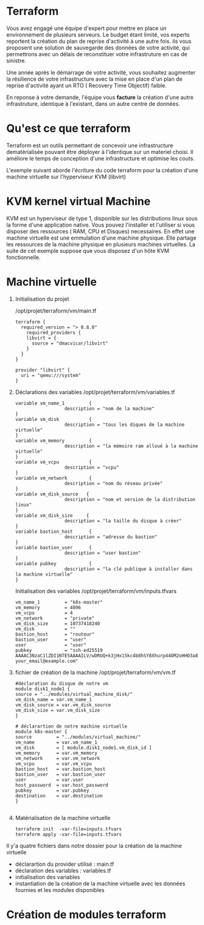 # Terraform

Vous avez engagé une équipe d'expert  pour mettre en place un environnement de plusieurs serveurs.  Le budget étant limité, vos experts reportent la création du plan de reprise d'activité à une autre fois. ils vous proposent  une solution de sauvegarde des données de votre activité, qui permettrons avec un délais de reconstituer votre infrastruture en cas de sinistre.

Une année après le démarrage de votre activité, vous souhaitez augmenter la résilience de votre infrastructure  avec la mise en place d'un plan de reprise d'activité ayant un RTO ( Recovery Time Objectif) faible.

En reponse à votre demande, l'équipe vous **facture** la création d'une autre infrastruture, identique à l'existant, dans un autre centre de données.

# Qu'est ce que terraform

Terraform est un outils permettant de concevoir  une infrastructure dematérialisée pouvant être déployer à l'identique sur un materiel choisi.  Il  améliore le temps de conception d'une infrastructure et optimise les couts.

L'exemple suivant  aborde l'écriture du code terraform pour la création d'une machine virtuelle sur l'hyperviseur KVM (libvirt)

# KVM kernel virtual Machine

KVM est un hyperviseur de type 1, disponible sur les distributions linux sous la forme d'une application native. Vous pouvez l'installer et l'utiliser  si vous disposer des ressources ( RAM, CPU et Disques) necessaires. En effet une machine  virtuelle est une emmulation d'une machine physique. Elle partage les ressources de la machine physique en plusieurs machines virtuelles.  La suite de cet exemple suppose que vous disposez d'un hôte KVM fonctionnelle.

# Machine virtuelle

1. Initialisation du projet

   /opt/projet/terraform/vm/main.tf

   ```
   terraform {
     required_version = "> 0.8.0"
       required_providers {
       libvirt = {
         source = "dmacvicar/libvirt" 
       }
     }
   }

   provider "libvirt" {
     uri = "qemu:///system"
   }
   ```
2. Déclarations des variables
   /opt/projet/terraform/vm/variables.tf

   ```
   variable vm_name_1         {
                     description = "nom de la machine"
   }
   variable vm_disk           {
                     description = "tous les diques de la machine virtuelle" 
   }
   variable vm_memory         {
                     description = "la mémoire ram alloué à la machine virtuelle"
   }
   variable vm_vcpu           {
                     description = "vcpu"
   }   
   variable vm_network        {
                     description = "nom du réseau privée"
   }
   variable vm_disk_source   {
                     description = "nom et version de la distribution linux"
   }
   variable vm_disk_size     {
                     description = "la taille du disque à créer"
   }
   variable bastion_host      {
                     description = "adresse du bastion"
   }
   variable bastion_user      {
                     description = "user bastion"
   }
   variable pubkey            {
                     description = "la clé publique à installer dans la machine virtuelle"
   }
   ```

   Initialisation des variables
   /opt/projet/terraform/vm/inputs.tfvars

   ```
   vm_name_1         = "k8s-master" 
   vm_memory         = 4096
   vm_vcpu           = 4
   vm_network        = "private"
   vm_disk_size      = 10737418240
   vm_disk           = ""
   bastion_host      = "routeur"
   bastion_user      = "user"
   user              = "user"
   pubkey            = "ssh-ed25519 AAAAC3NzaC1lZDI1NTE5AAAAILV/wDRUQ+k3jHx15kc4b8hSY8Xhurp44OM2oHHO3a8C your_email@example.com"
   ```
3. fichier de création de la machine
   /opt/projet/terraform/vm/vm.tf

   ```
   #déclaration du disque de notre vm
   module disk1_node1 {
   source = "../modules/virtual_machine_disk/"
   vm_disk_name = var.vm_name_1
   vm_disk_source = var.vm_disk_source
   vm_disk_size = var.vm_disk_size
   }

   # déclarartion de notre machine virtuelle
   module k8s-master {
   source         = "../modules/virtual_machine/"
   vm_name        = var.vm_name_1
   vm_disk        = [ module.disk1_node1.vm_disk_id ]
   vm_memory      = var.vm_memory
   vm_network     = var.vm_network
   vm_vcpu        = var.vm_vcpu
   bastion_host   = var.bastion_host
   bastion_user   = var.bastion_user
   user           = var.user
   host_password  = var.host_password
   pubkey         = var.pubkey
   destination    = var.destination
   }


   ```
4. Matérialisation de la machine virtuelle

   ```
   terraform init  -var-file=inputs.tfvars
   terraform apply -var-file=inputs.tfvars
   ```

Il y'a quatre fichiers dans notre dossier pour la création de la machine virtuelle

* déclarartion du provider utilisé : main.tf
* déclaration des variables : variables.tf
* initialisation des variables
* instantiation de la création de la machine virtuelle avec les données fournies et les modules disponibles

# Création de modules terraform

